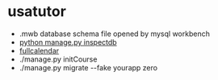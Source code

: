 # usatutor

- .mwb database schema file opened by mysql workbench
- [python manage.py inspectdb](https://docs.djangoproject.com/en/3.0/howto/legacy-databases/)
- [fullcalendar](https://fullcalendar.io/docs)
- ./manage.py initCourse
- ./manage.py migrate --fake yourapp zero
